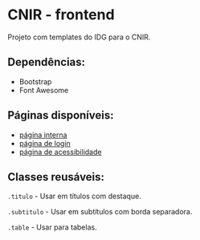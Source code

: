 # CNIR - frontend

Projeto com templates do IDG para o CNIR.

## Dependências:

- Bootstrap
- Font Awesome

## Páginas disponíveis:

- [página interna](https://augustoalmeida.github.io/cnir/)
- [página de login](https://augustoalmeida.github.io/cnir/login.html)
- [página de acessibilidade](https://augustoalmeida.github.io/cnir/acessibilidade.html)

## Classes reusáveis:

`.titulo` - Usar em títulos com destaque.

`.subtitulo` - Usar em subtítulos com borda separadora.

`.table` - Usar para tabelas.
